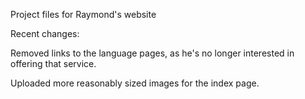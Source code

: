 Project files for Raymond's website

Recent changes:

Removed links to the language pages, as he's no longer interested in offering that service.

Uploaded more reasonably sized images for the index page.
